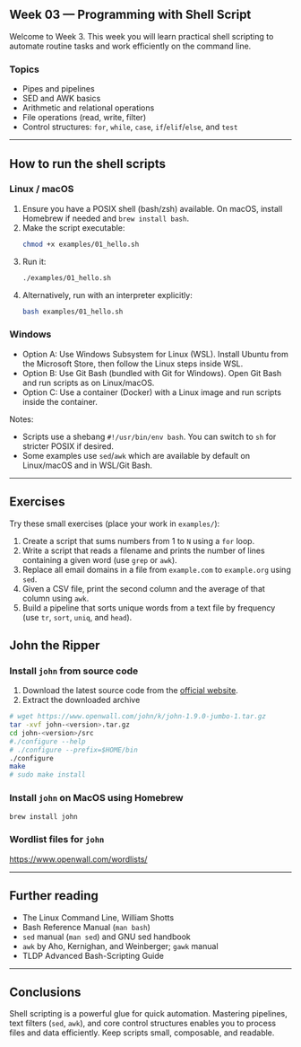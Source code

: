 ## Week 03 — Programming with Shell Script

Welcome to Week 3. This week you will learn practical shell scripting to automate routine tasks and work efficiently on the command line.

### Topics
- Pipes and pipelines
- SED and AWK basics
- Arithmetic and relational operations
- File operations (read, write, filter)
- Control structures: `for`, `while`, `case`, `if`/`elif`/`else`, and `test`

---

## How to run the shell scripts

### Linux / macOS
1. Ensure you have a POSIX shell (bash/zsh) available. On macOS, install Homebrew if needed and `brew install bash`.
2. Make the script executable:
   ```bash
   chmod +x examples/01_hello.sh
   ```
3. Run it:
   ```bash
   ./examples/01_hello.sh
   ```
4. Alternatively, run with an interpreter explicitly:
   ```bash
   bash examples/01_hello.sh
   ```

### Windows
- Option A: Use Windows Subsystem for Linux (WSL). Install Ubuntu from the Microsoft Store, then follow the Linux steps inside WSL.
- Option B: Use Git Bash (bundled with Git for Windows). Open Git Bash and run scripts as on Linux/macOS.
- Option C: Use a container (Docker) with a Linux image and run scripts inside the container.

Notes:
- Scripts use a shebang `#!/usr/bin/env bash`. You can switch to `sh` for stricter POSIX if desired.
- Some examples use `sed`/`awk` which are available by default on Linux/macOS and in WSL/Git Bash.

---

## Exercises
Try these small exercises (place your work in `examples/`):

1. Create a script that sums numbers from 1 to `N` using a `for` loop.
2. Write a script that reads a filename and prints the number of lines containing a given word (use `grep` or `awk`).
3. Replace all email domains in a file from `example.com` to `example.org` using `sed`.
4. Given a CSV file, print the second column and the average of that column using `awk`.
5. Build a pipeline that sorts unique words from a text file by frequency (use `tr`, `sort`, `uniq`, and `head`).

## John the Ripper 

### Install `john` from source code

1. Download the latest source code from the [official website](https://www.openwall.com/john/).
2. Extract the downloaded archive

```bash 
# wget https://www.openwall.com/john/k/john-1.9.0-jumbo-1.tar.gz
tar -xvf john-<version>.tar.gz
cd john-<version>/src
#./configure --help 
# ./configure --prefix=$HOME/bin
./configure 
make 
# sudo make install
```

### Install `john` on MacOS using Homebrew

```bash
brew install john
```
### Wordlist files for `john`

https://www.openwall.com/wordlists/

---

## Further reading
- The Linux Command Line, William Shotts
- Bash Reference Manual (`man bash`)
- `sed` manual (`man sed`) and GNU sed handbook
- `awk` by Aho, Kernighan, and Weinberger; `gawk` manual
- TLDP Advanced Bash-Scripting Guide


---

## Conclusions
Shell scripting is a powerful glue for quick automation. Mastering pipelines, text filters (`sed`, `awk`), and core control structures enables you to process files and data efficiently. Keep scripts small, composable, and readable.


